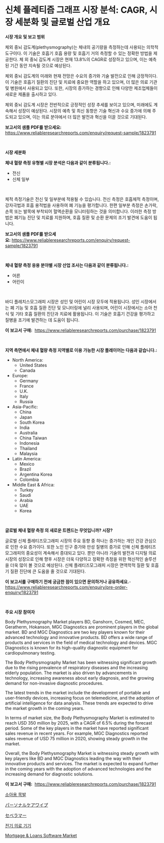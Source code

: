 <p><h1>신체 플레티즘 그래프 시장 분석: CAGR, 시장 세분화 및 글로벌 산업 개요</h1></p><p><strong>시장 개요 및 보고 범위</strong></p>
<p><p>체외 중뇌 감도계(plethysmography)는 체내의 공기량을 측정하는데 사용되는 의학적 도구이다. 이 기술은 호흡기 호흡 용량 및 호흡기 거의 측정할 수 있는 정확한 방법을 제공한다. 체 외 중뇌 감도계 시장은 현재 13.8%의 CAGR로 성장하고 있으며, 이는 예측된 기간 동안 지속될 것으로 예상된다.</p><p>체외 중뇌 감도계의 미래와 현재 전망은 수요의 증가와 기술 발전으로 인해 긍정적이다. 이 기술은 호흡기 질환의 진단 및 치료에 중요한 역할을 하고 있으며, 더 많은 의료 기관 및 병원에서 사용되고 있다. 또한, 시장의 증가하는 경향으로 인해 다양한 제조업체들이 새로운 제품을 출시하고 있다.</p><p>체외 중뇌 감도계 시장은 전반적으로 긍정적인 성장 추세를 보이고 있으며, 미래에도 계속해서 성장이 예상된다. 시장의 예측 및 최신 동향은 기술 혁신과 수요 증가에 의해 주도되고 있으며, 이는 의료 분야에서 더 많은 발전과 혁신을 이끌 것으로 기대된다.</p></p>
<p><strong>보고서의 샘플 PDF를 받으세요:</strong> <a href="https://www.reliableresearchreports.com/enquiry/request-sample/1823791">https://www.reliableresearchreports.com/enquiry/request-sample/1823791</a></p>
<p>&nbsp;</p>
<p><strong>시장 세분화</strong></p>
<p><strong>체내 혈량 측정 유형별 시장 분석은 다음과 같이 분류됩니다.:</strong></p>
<p><ul><li>전신</li><li>신체 일부</li></ul></p>
<p>&nbsp;</p>
<p><p>체적 측정기술은 전신 및 일부분에 적용될 수 있습니다. 전신 측정은 호흡체적 측정이며, 강자극법과 호흡 용적법을 사용하여 폐 기능을 평가합니다. 한편 일부분 측정은 손가락, 손목 또는 발목에 부착되어 혈액순환을 모니터링하는 것을 의미합니다. 이러한 측정 방법은 폐기능 진단 및 치료를 지원하며, 호흡 질환 및 순환 문제의 조기 발견에 도움이 됩니다.</p></p>
<p><strong>보고서의 샘플 PDF를 받으세요:</strong>&nbsp;<a href="https://www.reliableresearchreports.com/enquiry/request-sample/1823791">https://www.reliableresearchreports.com/enquiry/request-sample/1823791</a></p>
<p>&nbsp;</p>
<p><strong> 체내 혈량 측정 응용 분야별 시장 산업 조사는 다음과 같이 분류됩니다.:</strong></p>
<p><ul><li>어른</li><li>어린이</li></ul></p>
<p>&nbsp;</p>
<p><p>바디 플레치스모그래피 시장은 성인 및 어린이 시장 모두에 적용됩니다. 성인 시장에서는 폐 기능 및 호흡 질환 진단 및 모니터링에 널리 사용되며, 어린이 시장에서는 소아 천식 및 기타 호흡 질환의 진단과 치료에 활용됩니다. 이 기술은 호흡기 건강을 평가하고 질병을 조기에 발견하는 데 도움이 됩니다.</p></p>
<p><strong>이 보고서 구매:</strong>&nbsp; <a href="https://www.reliableresearchreports.com/purchase/1823791">https://www.reliableresearchreports.com/purchase/1823791</a></p>
<p>&nbsp;</p>
<p><strong>지역 측면에서 체내 혈량 측정 지역별로 이용 가능한 시장 플레이어는 다음과 같습니다.:</strong></p>
<p><ul>
    <li>
        North America:
        <ul>
            <li>United States</li>
            <li>Canada</li>
        </ul>
    </li>
    <li>
        Europe:
        <ul>
            <li>Germany</li>
            <li>France</li>
            <li>U.K.</li>
            <li>Italy</li>
            <li>Russia</li>
        </ul>
    </li>
    <li>
        Asia-Pacific:
        <ul>
            <li>China</li>
            <li>Japan</li>
            <li>South Korea</li>
            <li>India</li>
            <li>Australia</li>
            <li>China Taiwan</li>
            <li>Indonesia</li>
            <li>Thailand</li>
            <li>Malaysia</li>
        </ul>
    </li>
    <li>
        Latin America:
        <ul>
            <li>Mexico</li>
            <li>Brazil</li>
            <li>Argentina Korea</li>
            <li>Colombia</li>
        </ul>
    </li>
    <li>
        Middle East & Africa:
        <ul>
            <li>Turkey</li>
            <li>Saudi</li>
            <li>Arabia</li>
            <li>UAE</li>
            <li>Korea</li>
        </ul>
    </li>
    </ul></p>
<p>&nbsp;</p>
<p><strong>글로벌 체내 혈량 측정 의 새로운 트렌드는 무엇입니까? 시장?</strong></p>
<p><p>글로벌 신체 플레티즈모그래피 시장의 주요 동향 중 하나는 증가하는 개인 건강 관심으로 인한 수요 증가이다. 또한 노인 인구 증가와 만성 질병의 증가로 인해 신체 플레티즈모그래피의 중요성이 계속해서 증대되고 있다. 뿐만 아니라 기술의 발전과 디지털 의료 시장의 성장으로 인해 향후 시장은 더욱 다양하고 정확한 측정을 위한 혁신적인 솔루션을 더욱 많이 볼 것으로 예상된다. 신체 플레티즈모그래피 시장은 면역학적 질환 및 호흡기 질환 진단에 큰 도움을 줄 것으로 기대된다.</p></p>
<p><strong>이 보고서를 구매하기 전에 궁금한 점이 있으면 문의하거나 공유하세요.</strong>- <a href="https://www.reliableresearchreports.com/enquiry/pre-order-enquiry/1823791">https://www.reliableresearchreports.com/enquiry/pre-order-enquiry/1823791</a></p>
<p>&nbsp;</p>
<p><strong>주요 시장 참여자</strong></p>
<p><p>Body Plethysmography Market players BD, Ganshorn, Cosmed, MEC, Geratherm, Hokanson, MGC Diagnostics are prominent players in the global market. BD and MGC Diagnostics are two key players known for their advanced technology and innovative products. BD offers a wide range of products and services in the field of medical technology and devices. MGC Diagnostics is known for its high-quality diagnostic equipment for cardiopulmonary testing.</p><p>The Body Plethysmography Market has been witnessing significant growth due to the rising prevalence of respiratory diseases and the increasing elderly population. The market is also driven by advancements in technology, increasing awareness about early diagnosis, and the growing demand for non-invasive diagnostic procedures.</p><p>The latest trends in the market include the development of portable and user-friendly devices, increasing focus on telemedicine, and the adoption of artificial intelligence for data analysis. These trends are expected to drive the market growth in the coming years.</p><p>In terms of market size, the Body Plethysmography Market is estimated to reach USD 350 million by 2025, with a CAGR of 6.5% during the forecast period. Some of the key players in the market have reported significant sales revenue in recent years. For example, MGC Diagnostics reported sales revenue of USD 75 million in 2020, showing steady growth in the market.</p><p>Overall, the Body Plethysmography Market is witnessing steady growth with key players like BD and MGC Diagnostics leading the way with their innovative products and services. The market is expected to expand further in the coming years with the adoption of advanced technologies and the increasing demand for diagnostic solutions.</p></p>
<p><strong>이 보고서 구매:</strong>&nbsp;&nbsp;<a href="https://www.reliableresearchreports.com/purchase/1823791">https://www.reliableresearchreports.com/purchase/1823791</a></p>
<p><p><a href="https://github.com/vsr06p4p49/Market-Research-Report-List-1/blob/main/61027754732.md">소아용 목발</a></p><p><a href="https://github.com/cbigkbh02719/Market-Research-Report-List-1/blob/main/93452415159.md">パーソナルケアワイプ</a></p><p><a href="https://medium.com/@skylarreilly36/%E3%82%BB%E3%83%99%E3%83%A9%E3%83%9E%E3%83%BC%E5%B8%82%E5%A0%B4-%E3%82%BF%E3%82%A4%E3%83%97-%E5%BF%9C%E7%94%A8-%E5%9C%B0%E7%90%86%E3%81%AB%E3%82%88%E3%82%8B%E5%8C%85%E6%8B%AC%E7%9A%84%E8%A9%95%E4%BE%A1-b6b7dc721506">セベラマー</a></p><p><a href="https://github.com/oajzkywllm460/Market-Research-Report-List-1/blob/main/59130214731.md">전기 의료 기기</a></p><p><a href="https://issuu.com/reportprime-2/docs/mortgage-loans-software-market-size-2030.pptx">Mortgage & Loans Software Market</a></p></p>
